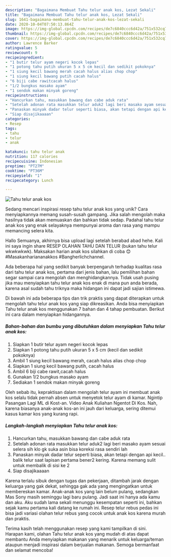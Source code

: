 ```yaml
---
description: "Bagaimana Membuat Tahu telur anak kos, Lezat Sekali"
title: "Bagaimana Membuat Tahu telur anak kos, Lezat Sekali"
slug: 1641-bagaimana-membuat-tahu-telur-anak-kos-lezat-sekali
date: 2020-10-04T07:50:13.864Z
image: https://img-global.cpcdn.com/recipes/de7c6840ccc6d42a/751x532cq70/tahu-telur-anak-kos-foto-resep-utama.jpg
thumbnail: https://img-global.cpcdn.com/recipes/de7c6840ccc6d42a/751x532cq70/tahu-telur-anak-kos-foto-resep-utama.jpg
cover: https://img-global.cpcdn.com/recipes/de7c6840ccc6d42a/751x532cq70/tahu-telur-anak-kos-foto-resep-utama.jpg
author: Lawrence Barker
ratingvalue: 5
reviewcount: 9
recipeingredient:
- "1 butir telur ayam negeri kocok lepas"
- "1 potong tahu putih ukuran 5 x 5 cm kecil dan sedikit pokoknya"
- "1 siung kecil bawang merah cacah halus alias chop chop"
- "1 siung kecil bawang putih cacah halus"
- "6 biji cabe rawitcacah halus"
- "1/2 bungkus masako ayam"
- "1 sendok makan minyak goreng"
recipeinstructions:
- "Hancurkan tahu, masukkan bawang dan cabe aduk rata"
- "Setelah adonan rata masukkan telur aduk2 lagi beri masako ayam sesuai selera sih klo gk suka asin bisa koreksi rasa sendiri lah"
- "Panaskan minyak dadar telur seperti biasa, akan tetapi dengan api kecil.. balik telur saat lapisan pertama bener2 kering. Karena memang sulit untuk membalik di sisi ke 2"
- "Siap disajikaaaan"
categories:
- Resep
tags:
- tahu
- telur
- anak

katakunci: tahu telur anak 
nutrition: 117 calories
recipecuisine: Indonesian
preptime: "PT27M"
cooktime: "PT36M"
recipeyield: "1"
recipecategory: Lunch

---
```



![Tahu telur anak kos](https://img-global.cpcdn.com/recipes/de7c6840ccc6d42a/751x532cq70/tahu-telur-anak-kos-foto-resep-utama.jpg)

Sedang mencari inspirasi resep tahu telur anak kos yang unik? Cara menyiapkannya memang susah-susah gampang. Jika salah mengolah maka hasilnya tidak akan memuaskan dan bahkan tidak sedap. Padahal tahu telur anak kos yang enak selayaknya mempunyai aroma dan rasa yang mampu memancing selera kita.

Hallo Semuanya, akhirnya bisa upload lagi setelah berabad abad hehe. Kali ini saya ingin share RESEP OLAHAN TAHU DAN TELUR (bukan tahu telur wkwkwkwk). Maksakan harian anak kos silahkan di coba 😊 #Masakanhariananakkos #Bangherlichchannel.

Ada beberapa hal yang sedikit banyak berpengaruh terhadap kualitas rasa dari tahu telur anak kos, pertama dari jenis bahan, lalu pemilihan bahan segar sampai cara mengolah dan menghidangkannya. Tidak usah pusing jika mau menyiapkan tahu telur anak kos enak di mana pun anda berada, karena asal sudah tahu triknya maka hidangan ini dapat jadi sajian istimewa.


Di bawah ini ada beberapa tips dan trik praktis yang dapat diterapkan untuk mengolah tahu telur anak kos yang siap dikreasikan. Anda bisa menyiapkan Tahu telur anak kos menggunakan 7 bahan dan 4 tahap pembuatan. Berikut ini cara dalam menyiapkan hidangannya.

<!--inarticleads1-->

##### Bahan-bahan dan bumbu yang dibutuhkan dalam menyiapkan Tahu telur anak kos:

1. Siapkan 1 butir telur ayam negeri kocok lepas
1. Siapkan 1 potong tahu putih ukuran 5 x 5 cm (kecil dan sedikit pokoknya)
1. Ambil 1 siung kecil bawang merah, cacah halus alias chop chop
1. Siapkan 1 siung kecil bawang putih, cacah halus
1. Ambil 6 biji cabe rawit,cacah halus
1. Gunakan 1/2 bungkus masako ayam
1. Sediakan 1 sendok makan minyak goreng


Oleh sebab itu, kepraktisan dalam mengolah telur ayam ini membuat anak kos selalu tidak pernah absen untuk menyetok telur ayam di kamar. Ngintip Pasangan Lagi ML di Kost-an. Video Anak Kuliahan Ngentot Di Kos. Nah, karena biasanya anak-anak kos-an ini jauh dari keluarga, sering ditemui kasus kamar kos yang kurang rapi. 

<!--inarticleads2-->

##### Langkah-langkah menyiapkan Tahu telur anak kos:

1. Hancurkan tahu, masukkan bawang dan cabe aduk rata
1. Setelah adonan rata masukkan telur aduk2 lagi beri masako ayam sesuai selera sih klo gk suka asin bisa koreksi rasa sendiri lah
1. Panaskan minyak dadar telur seperti biasa, akan tetapi dengan api kecil.. balik telur saat lapisan pertama bener2 kering. Karena memang sulit untuk membalik di sisi ke 2
1. Siap disajikaaaan


Karena terlalu sibuk dengan tugas dan pekerjaan, ditambah jarak dengan keluarga yang gak dekat, sehingga gak ada yang mengingatkan untuk membereskan kamar. Anak-anak kos yang lain belum pulang, sedangkan Mas Sony masih seminggu lagi baru pulang. Jadi saat ini hanya ada kamu dan aku. Aku sudah lama sekali menunggu kesempatan seperti ini, bahkan sejak kamu pertama kali datang ke rumah ini. Resep telur rebus pedas ini bisa jadi variasi olahan telur rebus yang cocok untuk anak kos karena murah dan praktis. 

Terima kasih telah menggunakan resep yang kami tampilkan di sini. Harapan kami, olahan Tahu telur anak kos yang mudah di atas dapat membantu Anda menyiapkan makanan yang menarik untuk keluarga/teman ataupun menjadi inspirasi dalam berjualan makanan. Semoga bermanfaat dan selamat mencoba!

